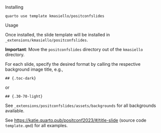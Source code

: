 Installing

```
quarto use template kmasiello/positconfslides
```

Usage 

Once installed, the slide template will be installed in `_extensions/kmasiello/positconfslides`.  

**Important**: Move the `positconfslides` directory out of the `kmasiello` directory.

For each slide, specify the desired format by calling the respective background image title, e.g., 
```
## {.toc-dark}
```

or 
```
## {.30-70-light}
```

See `_extensions/positconfslides/assets/backgrounds` for all backgrounds available.

See <https://katie.quarto.pub/positconf2023/#/title-slide> (source code `template.qmd`) for all examples.

